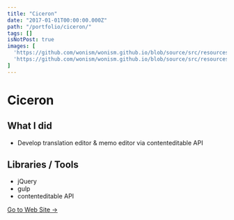 ```yaml
---
title: "Ciceron"
date: "2017-01-01T00:00:00.000Z"
path: "/portfolio/ciceron/"
tags: []
isNotPost: true
images: [
  'https://github.com/wonism/wonism.github.io/blob/source/src/resources/ciceron/ciceron1.png?raw=true',
  'https://github.com/wonism/wonism.github.io/blob/source/src/resources/ciceron/ciceron2.png?raw=true',
]
---
```


# Ciceron

## What I did
- Develop translation editor & memo editor via contenteditable API

## Libraries / Tools
- jQuery
- gulp
- contenteditable API

[Go to Web Site →](http://ciceron.me)

